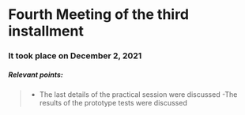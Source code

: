 # Fourth Meeting of the third installment
### It took place on December 2, 2021

##### Relevant points:
> - The last details of the practical session were discussed
> -The results of the prototype tests were discussed
